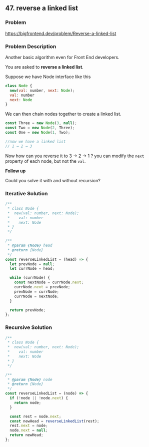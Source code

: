 ## 47. reverse a linked list

### Problem

https://bigfrontend.dev/problem/Reverse-a-linked-list

### Problem Description

Another basic algorithm even for Front End developers.

You are asked to **reverse a linked list**.

Suppose we have Node interface like this

```js
class Node {
  new(val: number, next: Node);
  val: number
  next: Node
}
```

We can then chain nodes together to create a linked list.

```js
const Three = new Node(3, null);
const Two = new Node(2, Three);
const One = new Node(1, Two);

//now we have a linked list
// 1 → 2 → 3
```

Now how can you reverse it to 3 → 2 → 1 ? you can modify the `next` property of each node, but not the `val`.

**Follow up**

Could you solve it with and without recursion?

### Iterative Solution

```js
/**
 * class Node {
 *  new(val: number, next: Node);
 *    val: number
 *    next: Node
 * }
 */

/**
 * @param {Node} head
 * @return {Node}
 */
const reverseLinkedList = (head) => {
  let prevNode = null;
  let currNode = head;

  while (currNode) {
    const nextNode = currNode.next;
    currNode.next = prevNode;
    prevNode = currNode;
    currNode = nextNode;
  }

  return prevNode;
};
```

### Recursive Solution

```js
/**
 * class Node {
 *  new(val: number, next: Node);
 *    val: number
 *    next: Node
 * }
 */

/**
 * @param {Node} node
 * @return {Node}
 */
const reverseLinkedList = (node) => {
  if (!node || !node.next) {
    return node;
  }

  const rest = node.next;
  const newHead = reverseLinkedList(rest);
  rest.next = node;
  node.next = null;
  return newHead;
};
```
